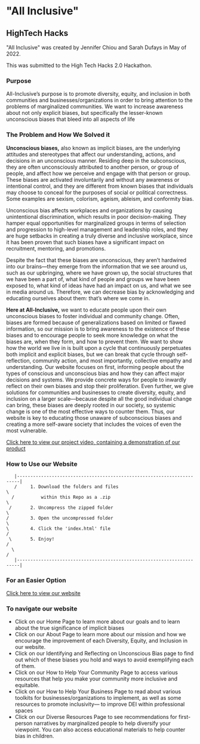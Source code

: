  # "All Inclusive"
## HighTech Hacks
"All Inclusive" was created by Jennifer Chiou and Sarah Dufays in May of 2022.

This was submitted to the High Tech Hacks 2.0 Hackathon.

### Purpose

All-Inclusive’s purpose is to promote diversity, equity, and inclusion in both communities and businesses/organizations in order to bring attention to the problems of marginalized communities. We want to increase awareness about not only explicit biases, but specifically the lesser-known unconscious biases that bleed into all aspects of life

### The Problem and How We Solved it

**Unconscious biases,** also known as implicit biases, are the underlying attitudes and stereotypes that affect our understanding, actions, and decisions in an unconscious manner. Residing deep in the subconscious, they are often unconsciously attributed to another person, or group of people, and affect how we perceive and engage with that person or group. These biases are activated involuntarily and without any awareness or intentional control, and they are different from known biases that individuals may choose to conceal for the purposes of social or political correctness. Some examples are sexism, colorism, ageism, ableism, and conformity bias.

Unconscious bias affects workplaces and organizations by causing unintentional discrimination, which results in poor decision-making. They hamper equal opportunities for marginalized groups in terms of selection and progression to high-level management and leadership roles, and they are huge setbacks in creating a truly diverse and inclusive workplace, since it has been proven that such biases have a significant impact on recruitment, mentoring, and promotions. 

Despite the fact that these biases are unconscious, they aren’t hardwired into our brains––they emerge from the information that we see around us, such as our upbringing, where we have grown up, the social structures that we have been a part of, what kind of people and groups we have been exposed to, what kind of ideas have had an impact on us, and what we see in media around us. Therefore, we can decrease bias by acknowledging and educating ourselves about them: that’s where we come in.

**Here at All-Inclusive,** we want to educate people upon their own unconscious biases to foster individual and community change. 
    Often, biases are formed because of generalizations based on limited or flawed information, so our mission is to bring awareness to the existence of these biases and to encourage people to seek more knowledge on what the biases are, when they form, and how to prevent them. We want to show how the world we live in is built upon a cycle that continuously perpetuates both implicit and explicit biases, but we can break that cycle through self-reflection, community action, and most importantly, collective empathy and understanding.
     Our website focuses on first, informing people about the types of conscious and unconscious bias and how they can affect major decisions and systems. We provide concrete ways for people to inwardly reflect on their own biases and stop their proliferation. Even further, we give solutions for communities and businesses to create diversity, equity, and inclusion on a larger scale––because despite all the good individual change can bring, these biases are deeply rooted in our society, so systemic change is one of the most effective ways to counter them. Thus, our website is key to educating those unaware of subconscious biases and creating a more self-aware society that includes the voices of even the most vulnerable. 

[Click here to view our project video, containing a demonstration of our product](https://www.youtube.com/watch?v=B-qyOfYsBTg) 

### How to Use our Website

       |-----------------------------------------------------------------------|
       /     1. Download the folders and files                                 \
      /          within this Repo as a .zip                                     \
     /       2. Uncompress the zipped folder                                     \   
    /        3. Open the uncompressed folder                                      \
    \        4. Click the 'index.html' file                                       /
     \       5. Enjoy!                                                           /
      \                                                                         /
       |-----------------------------------------------------------------------|
       
### For an Easier Option
[Click here to view our website](https://highteckhacks.sarahdufays.repl.co/)

### To navigate our website
* Click on our Home Page to learn more about our goals and to learn about the true significance of implicit biases
* Click on our About Page to learn more about our mission and how we encourage the improvement of each Diversity, Equity, and Inclusion in our website.
* Click on our Identifying and Reflecting on Unconscious Bias page to find out which of these biases you hold and ways to avoid exemplifying each of them.
* Click on our How to Help Your Community Page to access  various resources that help you make your community more inclusive and equitable. 
* Click on our How to Help Your Business Page to read about various toolkits for businesses/organizations to implement, as well as some resources to promote inclusivity–– to improve DEI within professional spaces
* Click on our Diverse Resources Page to see recommendations for first-person narratives by marginalized people to help diversify your viewpoint. You can also access educational materials to help counter bias in children.

